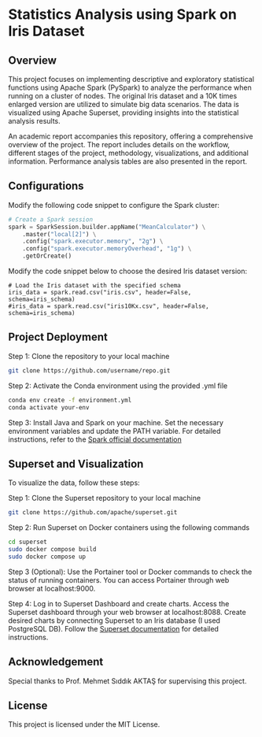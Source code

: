# Statistics Analysis using Spark on Iris Dataset

## Overview

This project focuses on implementing descriptive and exploratory statistical functions using Apache Spark (PySpark) to analyze the performance when running on a cluster of nodes. The original Iris dataset and a 10K times enlarged version are utilized to simulate big data scenarios. The data is visualized using Apache Superset, providing insights into the statistical analysis results.

An academic report accompanies this repository, offering a comprehensive overview of the project. The report includes details on the workflow, different stages of the project, methodology, visualizations, and additional information. Performance analysis tables are also presented in the report.


## Configurations

Modify the following code snippet to configure the Spark cluster:
```python 
# Create a Spark session
spark = SparkSession.builder.appName("MeanCalculator") \
    .master("local[2]") \
    .config("spark.executor.memory", "2g") \
    .config("spark.executor.memoryOverhead", "1g") \
    .getOrCreate()
```
Modify the code snippet below to choose the desired Iris dataset version:
```pyhton 
# Load the Iris dataset with the specified schema
iris_data = spark.read.csv("iris.csv", header=False, schema=iris_schema)
#iris_data = spark.read.csv("iris10Kx.csv", header=False, schema=iris_schema)

```

## Project Deployment
Step 1: Clone the repository to your local machine
```bash
git clone https://github.com/username/repo.git

```

Step 2: Activate the Conda environment using the provided .yml file
```bash
conda env create -f environment.yml
conda activate your-env
```

Step 3: Install Java and Spark on your machine. Set the necessary environment variables and update the PATH variable. For detailed instructions, refer to the [Spark official documentation](https://spark.apache.org/downloads.html)

## Superset and Visualization
To visualize the data, follow these steps:

Step 1: Clone the Superset repository to your local machine
```bash
git clone https://github.com/apache/superset.git
```

Step 2: Run Superset on Docker containers using the following commands

```bash
cd superset
sudo docker compose build
sudo docker compose up
```

Step 3 (Optional): Use the Portainer tool or Docker commands to check the status of running containers. You can access Portainer through web browser at localhost:9000.

Step 4: Log in to Superset Dashboard and create charts.
Access the Superset dashboard through your web browser at localhost:8088.
Create desired charts by connecting Superset to an Iris database (I used PostgreSQL DB). Follow the [Superset documentation](https://superset.apache.org/docs/intro) for detailed instructions.


## Acknowledgement
Special thanks to Prof. Mehmet Sıddık AKTAŞ for supervising this project.

## License
This project is licensed under the MIT License.

